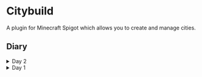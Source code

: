 # Citybuild
 A plugin for Minecraft Spigot which allows you to create and manage cities.


## Diary

<details><br> 
<summary>Day 2</summary>

**Setup GitHub Project**
- Create local repository via GitHub Desktop
- Copy project files to repository
- Upload project and make public
- Start writing this diary :)
</details>

<details><br>
<summary>Day 1</summary>
 
**Basic Project Setup**
- Create new IntelliJ Java Project "mc-spigot--citybuild" with JDK 1.8 (minimum required version for running the plugin)
- Build current version of Spigot API with [BuildTools](https://www.spigotmc.org/wiki/buildtools/)
- Setup basic Spigot server for testing
- Setup Project Structure
  - Add Spigot API as Library
  - Create new Artifact "Citybuild-1.16.jar" (Jar from modules with dependencies) and remove "Extracted 'spigot-1.16.jar/'"
  - Make sure SDK 1.8 is selected

**First Code**
- Create package inside src folder (janfr.citybuild)
- Create Main.java inside citybuild and extend from JavaPlugin
  - Add logs for onEnable and onDisable
  - Set command executor for first command
- Create package inside janfr.citybuild (commands)
- Create CmdCity.java inside commands and implement from CommandExecutor
  - Override onCommand
- Create plugin.yml inside src folder
  - Add basic information (main, name, description, version, author, commands)
  
**Testing**
- Build artifact
- Move built plugin to plugin folder of Spigot server
- Run Spigot server and test
</details>

